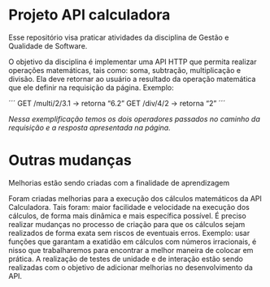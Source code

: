 # Projeto API calculadora 
Esse repositório visa praticar atividades da disciplina de Gestão e Qualidade de Software. 

O objetivo da disciplina é implementar uma API HTTP que permita realizar operações matemáticas, tais como: soma, subtração, multiplicação e divisão. Ela deve retornar ao usuário a resultado da operação matemática que ele definir na requisição da página. Exemplo: 

´´´
GET /multi/2/3.1  → retorna “6.2”
GET /div/4/2 → retorna “2”
´´´

*Nessa exemplificação temos os dois operadores passados no caminho da requisição e a resposta apresentada na página.*

Outras mudanças
=======
Melhorias estão sendo criadas com a finalidade de aprendizagem

Foram criadas melhorias para a execução dos cálculos matemáticos da API Calculadora. Tais foram: maior facilidade e velocidade na execução dos cálculos, de forma mais dinâmica e mais específica possível.
É preciso realizar mudanças no processo de criação para que os cálculos sejam realizados de forma exata sem riscos de eventuais erros. 
Exemplo: usar funções que garantam a exatidão em cálculos com números irracionais, é nisso que trabalharemos para encontrar a melhor maneira de colocar em prática.
A realização de testes de unidade e de interação estão sendo realizadas com o objetivo de adicionar melhorias no desenvolvimento da API.


